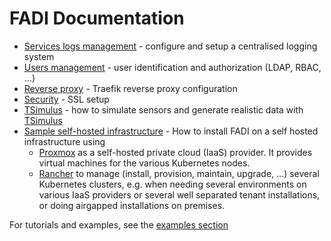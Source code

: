 FADI Documentation
==========

* [Services logs management](LOGGING.md) - configure and setup a centralised logging system
* [Users management](USERMANAGEMENT.md) - user identification and authorization (LDAP, RBAC, ...)
* [Reverse proxy](REVERSEPROXY.md) - Traefik reverse proxy configuration
* [Security](SECURITY.md) - SSL setup
* [TSimulus](TSIMULUS.md) - how to simulate sensors and generate realistic data with [TSimulus](https://github.com/cetic/TSimulus)
* [Sample self-hosted infrastructure](RANCHER_PROXMOX.md) - How to install FADI on a self hosted infrastructure using 
    * [Proxmox](https://www.proxmox.com/en/) as a self-hosted private cloud (IaaS) provider. It provides virtual machines for the various Kubernetes nodes.
    * [Rancher](https://rancher.com/what-is-rancher/what-rancher-adds-to-kubernetes/) to manage (install, provision, maintain, upgrade, ...) several Kubernetes clusters, e.g. when needing several environments on various IaaS providers or several well separated tenant installations, or doing airgapped installations on premises.
 
For tutorials and examples, see the [examples section](../examples/README.md)